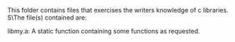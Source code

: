 This folder contains files that exercises the writers knowledge of c libraries. S\The file(s) contained are:

  libmy.a: A static function containing some functions as requested.
